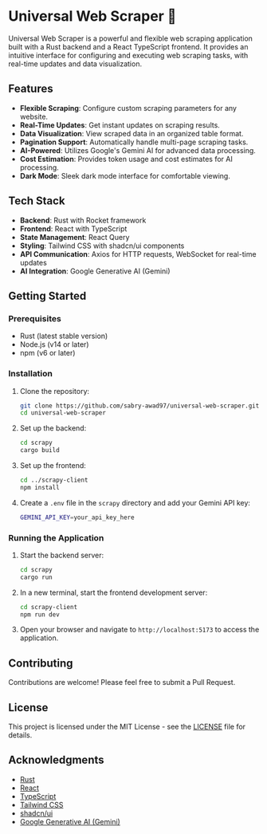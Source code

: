 
# Universal Web Scraper 🦑

Universal Web Scraper is a powerful and flexible web scraping application built with a Rust backend and a React TypeScript frontend. It provides an intuitive interface for configuring and executing web scraping tasks, with real-time updates and data visualization.

## Features

- **Flexible Scraping**: Configure custom scraping parameters for any website.
- **Real-Time Updates**: Get instant updates on scraping results.
- **Data Visualization**: View scraped data in an organized table format.
- **Pagination Support**: Automatically handle multi-page scraping tasks.
- **AI-Powered**: Utilizes Google's Gemini AI for advanced data processing.
- **Cost Estimation**: Provides token usage and cost estimates for AI processing.
- **Dark Mode**: Sleek dark mode interface for comfortable viewing.

## Tech Stack

- **Backend**: Rust with Rocket framework
- **Frontend**: React with TypeScript
- **State Management**: React Query
- **Styling**: Tailwind CSS with shadcn/ui components
- **API Communication**: Axios for HTTP requests, WebSocket for real-time updates
- **AI Integration**: Google Generative AI (Gemini)

## Getting Started

### Prerequisites

- Rust (latest stable version)
- Node.js (v14 or later)
- npm (v6 or later)

### Installation

1. Clone the repository:

   ```sh
   git clone https://github.com/sabry-awad97/universal-web-scraper.git
   cd universal-web-scraper
   ```

2. Set up the backend:

   ```sh
   cd scrapy
   cargo build
   ```

3. Set up the frontend:

   ```sh
   cd ../scrapy-client
   npm install
   ```

4. Create a `.env` file in the `scrapy` directory and add your Gemini API key:

   ```sh
   GEMINI_API_KEY=your_api_key_here
   ```

### Running the Application

1. Start the backend server:

   ```sh
   cd scrapy
   cargo run
   ```

2. In a new terminal, start the frontend development server:

   ```sh
   cd scrapy-client
   npm run dev
   ```

3. Open your browser and navigate to `http://localhost:5173` to access the application.

## Contributing

Contributions are welcome! Please feel free to submit a Pull Request.

## License

This project is licensed under the MIT License - see the [LICENSE](LICENSE) file for details.

## Acknowledgments

- [Rust](https://www.rust-lang.org/)
- [React](https://reactjs.org/)
- [TypeScript](https://www.typescriptlang.org/)
- [Tailwind CSS](https://tailwindcss.com/)
- [shadcn/ui](https://ui.shadcn.com/)
- [Google Generative AI (Gemini)](https://ai.google.dev/gemini-api)
